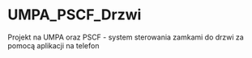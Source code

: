 # UMPA_PSCF_Drzwi
Projekt na UMPA oraz PSCF - system sterowania zamkami do drzwi za pomocą aplikacji na telefon
